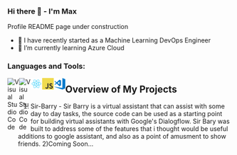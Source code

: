 ### Hi there 👋 - I'm Max

Profile README page under construction

- 🔭 I have recently started as a Machine Learning DevOps Engineer
- 🌱 I’m currently learning Azure Cloud

<!--
**maxter252/maxter252** is a ✨ _special_ ✨ repository because its `README.md` (this file) appears on your GitHub profile.

Here are some ideas to get you started:


- 💬 Ask me about ...
- 📫 How to reach me: ...
- 😄 Pronouns: He
- ⚡ Fun fact: ...
-->

### Languages and Tools:
<img align="left" alt="Visual Studio Code" width="26px" src="https://cdn4.iconfinder.com/data/icons/logos-and-brands/512/267_Python_logo-512.png" />


<img align="left" alt="Visual Studio Code" width="26px" src="https://beam.apache.org/images/logos/full-color/nameless/beam-logo-full-color-nameless-1000.png" />

<img align="left" alt="React" width="26px" src="https://raw.githubusercontent.com/github/explore/80688e429a7d4ef2fca1e82350fe8e3517d3494d/topics/react/react.png" />

<img align="left" alt="JavaScript" width="26px" src="https://raw.githubusercontent.com/github/explore/80688e429a7d4ef2fca1e82350fe8e3517d3494d/topics/javascript/javascript.png" />

<img align="left" alt="Visual Studio Code" width="26px" src="https://raw.githubusercontent.com/github/explore/80688e429a7d4ef2fca1e82350fe8e3517d3494d/topics/visual-studio-code/visual-studio-code.png" />


## Overview of My Projects

1) Sir-Barry - Sir Barry is a virtual assistant that can assist with some day to day tasks, the source code can be used as a starting point for building virtual assistants with Google's Dialogflow. Sir Bary was built to address some of the features that i thought would be useful additions to google assistant, and also as a point of amusment to show friends. 
2)Coming Soon... 